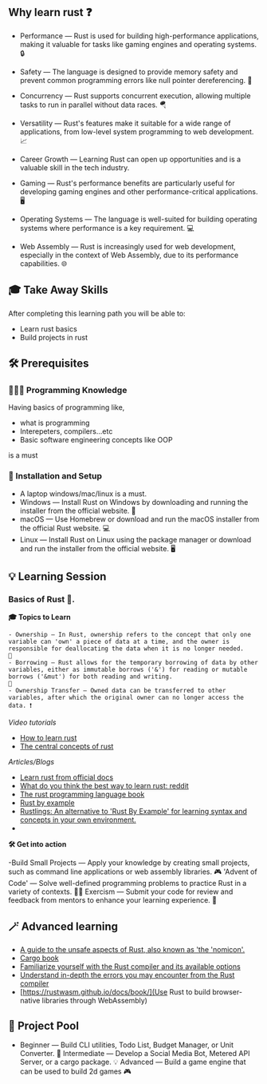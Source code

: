 ## Why learn rust ❓

- Performance — Rust is used for building high-performance applications, making it valuable for tasks like gaming engines and operating systems.
🔒
- Safety — The language is designed to provide memory safety and prevent common programming errors like null pointer dereferencing.
🔄
- Concurrency — Rust supports concurrent execution, allowing multiple tasks to run in parallel without data races. 🪂
- Versatility — Rust's features make it suitable for a wide range of applications, from low-level system programming to web development.
📈
- Career Growth — Learning Rust can open up opportunities and is a valuable skill in the tech industry.

- Gaming — Rust's performance benefits are particularly useful for developing gaming engines and other performance-critical applications.
🖥️
- Operating Systems — The language is well-suited for building operating systems where performance is a key requirement. 💻
- Web Assembly — Rust is increasingly used for web development, especially in the context of Web Assembly, due to its performance capabilities. 🌐



## 🎓 Take Away Skills

After completing this learning path you will be able to:

- Learn rust basics
- Build projects in rust


## 🛠️ Prerequisites

### 🧑🏻‍💻 Programming Knowledge 
Having basics of programming like,

- what is programming
- Interepeters, compilers...etc
- Basic software engineering concepts like OOP

is a must

### 📲 Installation and Setup

- A laptop windows/mac/linux is a must. 
- Windows — Install Rust on Windows by downloading and running the installer from the official website.
🍏
- macOS — Use Homebrew or download and run the macOS installer from the official Rust website. 💻
- Linux — Install Rust on Linux using the package manager or download and run the installer from the official website. 🖥️

## 💡 Learning Session

### Basics of Rust 🦀.

**🎓 Topics to Learn**

```
- Ownership — In Rust, ownership refers to the concept that only one variable can 'own' a piece of data at a time, and the owner is responsible for deallocating the data when it is no longer needed.
🤝
- Borrowing — Rust allows for the temporary borrowing of data by other variables, either as immutable borrows ('&') for reading or mutable borrows ('&mut') for both reading and writing.
🔄
- Ownership Transfer — Owned data can be transferred to other variables, after which the original owner can no longer access the data. ❗
```


*Video tutorials*

- [How to learn rust](https://youtu.be/2hXNd6x9sZs)
- [The central concepts of rust](https://www.youtube.com/watch?v=o-kDVP1U3Do)
  
*Articles/Blogs*

- [Learn rust from official docs](https://www.rust-lang.org/learn)
- [What do you think the best way to learn rust: reddit](https://www.reddit.com/r/rust/comments/ngq5rs/what_do_you_think_is_the_best_way_to_learn_rust/)
- [The rust programming language book](https://doc.rust-lang.org/book/)
- [Rust by example](https://doc.rust-lang.org/rust-by-example/)
- [Rustlings: An alternative to 'Rust By Example' for learning syntax and concepts in your own environment.](https://github.com/rust-lang/rustlings)
- 
**🛠️ Get into action**

-Build Small Projects — Apply your knowledge by creating small projects, such as command line applications or web assembly libraries.
🎮
'Advent of Code' — Solve well-defined programming problems to practice Rust in a variety of contexts.
🧑‍💻
Exercism — Submit your code for review and feedback from mentors to enhance your learning experience.
🔧


## 🪄 Advanced learning

-  [A guide to the unsafe aspects of Rust, also known as 'the 'nomicon'.](https://doc.rust-lang.org/nomicon/)
-  [Cargo book](https://doc.rust-lang.org/cargo/)
-  [Familiarize yourself with the Rust compiler and its available options](https://doc.rust-lang.org/rustdoc/what-is-rustdoc.html)
-  [Understand in-depth the errors you may encounter from the Rust compiler](https://futhark.readthedocs.io/en/v0.25.13/error-index.html)
-  [https://rustwasm.github.io/docs/book/](Use Rust to build browser-native libraries through WebAssembly)


## 🚀 Project Pool

- Beginner — Build CLI utilities, Todo List, Budget Manager, or Unit Converter.
🚀
Intermediate — Develop a Social Media Bot, Metered API Server, or a cargo package.
💡
Advanced — Build a game engine that can be used to build 2d games 🎮
